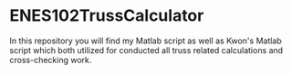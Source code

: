 # ENES102TrussCalculator

In this repository you will find my Matlab script as well as Kwon's Matlab script which both utilized for conducted all truss related calculations and cross-checking work.
